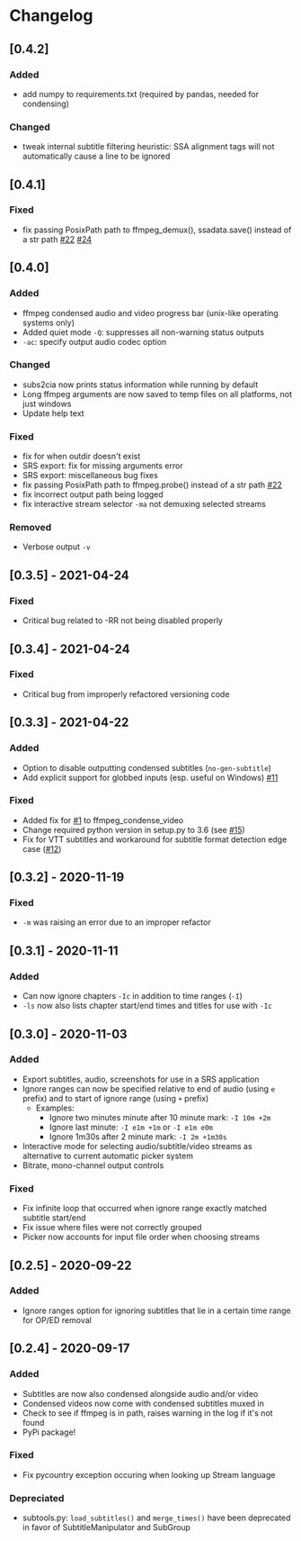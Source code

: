 # Changelog

## [0.4.2]
### Added
 - add numpy to requirements.txt (required by pandas, needed for condensing)
### Changed
 - tweak internal subtitle filtering heuristic: SSA alignment tags will not automatically cause a line to be ignored

## [0.4.1]

### Fixed
 - fix passing PosixPath path to ffmpeg_demux(), ssadata.save() instead of a str path [#22](https://github.com/dxing97/subs2cia/issues/22) [#24](https://github.com/dxing97/subs2cia/pull/24)

## [0.4.0]

### Added
 - ffmpeg condensed audio and video progress bar (unix-like operating systems only)
 - Added quiet mode `-Q`: suppresses all non-warning status outputs
 - `-ac`: specify output audio codec option

### Changed
 - subs2cia now prints status information while running by default
 - Long ffmpeg arguments are now saved to temp files on all platforms, not just windows
 - Update help text

### Fixed
 - fix for when outdir doesn't exist
 - SRS export: fix for missing arguments error
 - SRS export: miscellaneous bug fixes
 - fix passing PosixPath path to ffmpeg.probe() instead of a str path [#22](https://github.com/dxing97/subs2cia/issues/22)
 - fix incorrect output path being logged
 - fix interactive stream selector `-ma` not demuxing selected streams

### Removed
 - Verbose output `-v`


## [0.3.5] - 2021-04-24
### Fixed 
 - Critical bug related to -RR not being disabled properly


## [0.3.4] - 2021-04-24
### Fixed 
 - Critical bug from improperly refactored versioning code 


## [0.3.3] - 2021-04-22
### Added
 - Option to disable outputting condensed subtitles (`no-gen-subtitle`)
 - Add explicit support for globbed inputs (esp. useful on Windows) [#11](https://github.com/dxing97/subs2cia/pull/11)
### Fixed 
 - Added fix for [#1](https://github.com/dxing97/subs2cia/issues/1) to ffmpeg_condense_video
 - Change required python version in setup.py to 3.6 (see [#15](https://github.com/dxing97/subs2cia/issues/15))
 - Fix for VTT subtitles and workaround for subtitle format detection edge case ([#12](https://github.com/dxing97/subs2cia/issues/12))


## [0.3.2] - 2020-11-19
### Fixed
- `-m` was raising an error due to an improper refactor


## [0.3.1] - 2020-11-11
### Added 
 - Can now ignore chapters `-Ic` in addition to time ranges (`-I`)
 - `-ls` now also lists chapter start/end times and titles for use with `-Ic`
 

## [0.3.0] - 2020-11-03
### Added
 - Export subtitles, audio, screenshots for use in a SRS application
 - Ignore ranges can now be specified relative to end of audio (using `e` prefix) and to start of ignore range 
 (using `+` prefix)
    - Examples: 
        - Ignore two minutes minute after 10 minute mark: `-I 10m +2m`
        - Ignore last minute: `-I e1m +1m` or `-I e1m e0m`
        - Ignore 1m30s after 2 minute mark: `-I 2m +1m30s`
 - Interactive mode for selecting audio/subtitle/video streams as alternative to current automatic picker system
 - Bitrate, mono-channel output controls
 ### Fixed
 - Fix infinite loop that occurred when ignore range exactly matched subtitle start/end
 - Fix issue where files were not correctly grouped
 - Picker now accounts for input file order when choosing streams
 

## [0.2.5] - 2020-09-22
### Added
 - Ignore ranges option for ignoring subtitles that lie in a certain time range for OP/ED removal


## [0.2.4] - 2020-09-17
### Added
 - Subtitles are now also condensed alongside audio and/or video
 - Condensed videos now come with condensed subtitles muxed in
 - Check to see if ffmpeg is in path, raises warning in the log if it's not found
 - PyPi package!
### Fixed
 - Fix pycountry exception occuring when looking up Stream language
### Depreciated
 - subtools.py: `load_subtitles()` and `merge_times()` have been deprecated in favor of SubtitleManipulator and SubGroup

<!-- Added, Changed, Depreciated, Removed, Fixed, Security -->